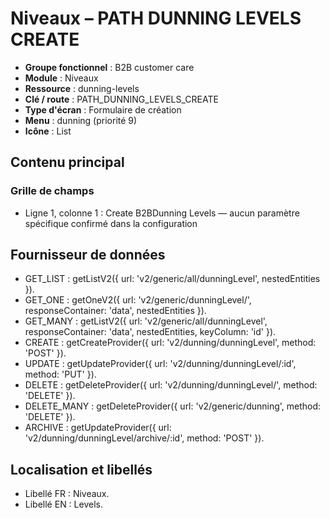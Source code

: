 # Niveaux – PATH DUNNING LEVELS CREATE

- **Groupe fonctionnel** : B2B customer care
- **Module** : Niveaux
- **Ressource** : dunning-levels
- **Clé / route** : PATH_DUNNING_LEVELS_CREATE
- **Type d'écran** : Formulaire de création
- **Menu** : dunning (priorité 9)
- **Icône** : List

## Contenu principal
### Grille de champs
- Ligne 1, colonne 1 : Create B2BDunning Levels — aucun paramètre spécifique confirmé dans la configuration

## Fournisseur de données
- GET_LIST : getListV2({
  url: 'v2/generic/all/dunningLevel',
  nestedEntities
}).
- GET_ONE : getOneV2({
  url: 'v2/generic/dunningLevel/',
  responseContainer: 'data',
  nestedEntities
}).
- GET_MANY : getListV2({
  url: 'v2/generic/all/dunningLevel',
  responseContainer: 'data',
  nestedEntities,
  keyColumn: 'id'
}).
- CREATE : getCreateProvider({
  url: 'v2/dunning/dunningLevel',
  method: 'POST'
}).
- UPDATE : getUpdateProvider({
  url: 'v2/dunning/dunningLevel/:id',
  method: 'PUT'
}).
- DELETE : getDeleteProvider({
  url: 'v2/dunning/dunningLevel/',
  method: 'DELETE'
}).
- DELETE_MANY : getDeleteProvider({
  url: 'v2/generic/dunning',
  method: 'DELETE'
}).
- ARCHIVE : getUpdateProvider({
  url: 'v2/dunning/dunningLevel/archive/:id',
  method: 'POST'
}).

## Localisation et libellés
- Libellé FR : Niveaux.
- Libellé EN : Levels.